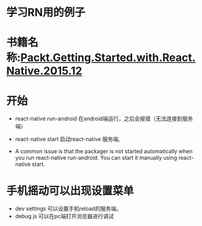 # 学习RN用的例子

# 书籍名称:[Packt.Getting.Started.with.React.Native.2015.12](https://www.packtpub.com/application-development/getting-started-react-native)


# 开始
*   react-native run-android  在android端运行，之后会报错（无法连接到服务端）
*   react-native start 启动react-native 服务端,

* A common issue is that the packager is not started automatically when you run react-native run-android. You can start it manually using react-native start.

# 手机摇动可以出现设置菜单
* dev settings 可以设置手机reload的服务端。
* debug js 可以在pc端打开浏览器进行调试

























